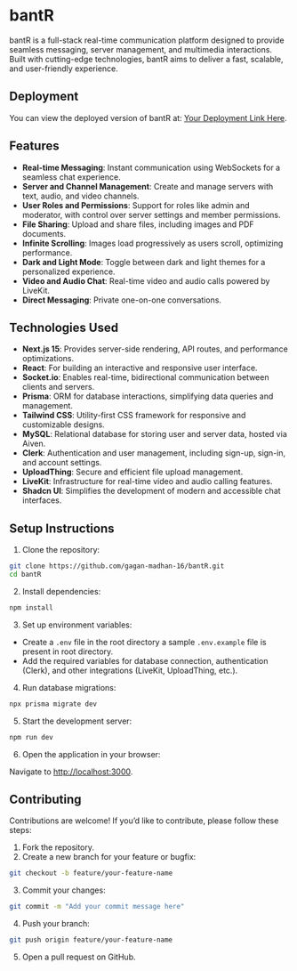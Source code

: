 # bantR

bantR is a full-stack real-time communication platform designed to provide seamless messaging, server management, and multimedia interactions. Built with cutting-edge technologies, bantR aims to deliver a fast, scalable, and user-friendly experience.

## Deployment

You can view the deployed version of bantR at: [Your Deployment Link Here](https://bant-r.vercel.app/).

## Features

- **Real-time Messaging**: Instant communication using WebSockets for a seamless chat experience.
- **Server and Channel Management**: Create and manage servers with text, audio, and video channels.
- **User Roles and Permissions**: Support for roles like admin and moderator, with control over server settings and member permissions.
- **File Sharing**: Upload and share files, including images and PDF documents.
- **Infinite Scrolling**: Images load progressively as users scroll, optimizing performance.
- **Dark and Light Mode**: Toggle between dark and light themes for a personalized experience.
- **Video and Audio Chat**: Real-time video and audio calls powered by LiveKit.
- **Direct Messaging**: Private one-on-one conversations.

## Technologies Used

- **Next.js 15**: Provides server-side rendering, API routes, and performance optimizations.
- **React**: For building an interactive and responsive user interface.
- **Socket.io**: Enables real-time, bidirectional communication between clients and servers.
- **Prisma**: ORM for database interactions, simplifying data queries and management.
- **Tailwind CSS**: Utility-first CSS framework for responsive and customizable designs.
- **MySQL**: Relational database for storing user and server data, hosted via Aiven.
- **Clerk**: Authentication and user management, including sign-up, sign-in, and account settings.
- **UploadThing**: Secure and efficient file upload management.
- **LiveKit**: Infrastructure for real-time video and audio calling features.
- **Shadcn UI**: Simplifies the development of modern and accessible chat interfaces.

## Setup Instructions

1. Clone the repository:

```bash
git clone https://github.com/gagan-madhan-16/bantR.git
cd bantR
```

2. Install dependencies:

```bash
npm install
```

3. Set up environment variables:

- Create a `.env` file in the root directory a sample `.env.example` file is present in root directory.
- Add the required variables for database connection, authentication (Clerk), and other integrations (LiveKit, UploadThing, etc.).

4. Run database migrations:

```bash
npx prisma migrate dev
```

5. Start the development server:

```bash
npm run dev
```

6. Open the application in your browser:

Navigate to [http://localhost:3000](http://localhost:3000/).

## Contributing

Contributions are welcome! If you’d like to contribute, please follow these steps:

1. Fork the repository.
2. Create a new branch for your feature or bugfix:

```bash
git checkout -b feature/your-feature-name
```

3. Commit your changes:

```bash
git commit -m "Add your commit message here"
```

4. Push your branch:

```bash
git push origin feature/your-feature-name
```

5. Open a pull request on GitHub.
